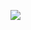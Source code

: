 <a href="https://42seoul.kr/seoul42/main/view" target="_blank"><img src="https://img.shields.io/badge/42-000000?style=plastic&logo=42&logoColor=FFFFFF"/></a>
